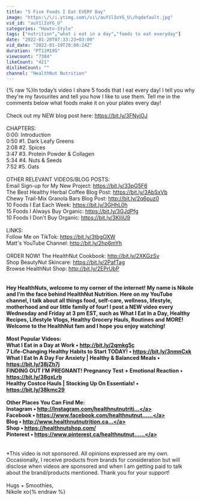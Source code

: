 ```yaml
---
title: "5 Five Foods I Eat EVERY Day"
image: "https:\/\/i.ytimg.com\/vi\/auY1lIoYG_U\/hqdefault.jpg"
vid_id: "auY1lIoYG_U"
categories: "Howto-Style"
tags: ["nutrition","what i eat in a day","foods to eat everyday"]
date: "2022-01-20T07:33:23+03:00"
vid_date: "2022-01-19T20:00:24Z"
duration: "PT11M19S"
viewcount: "7384"
likeCount: "421"
dislikeCount: ""
channel: "HealthNut Nutrition"
---
```

{% raw %}In today’s video I share 5 foods that I eat every day! I tell you why they're my favourites and tell you how I like to use them. Tell me in the comments below what foods make it on your plates every day!<br /><br />Check out my NEW blog post here: <a rel="nofollow" target="blank" href="https://bit.ly/3FNyiOJ">https://bit.ly/3FNyiOJ</a><br /><br />CHAPTERS:<br />0:00: Introduction<br />0:50 #1. Dark Leafy Greens<br />2:08 #2. Spices<br />3:47 #3. Protein Powder &amp; Collagen<br />5:34 #4. Nuts &amp; Seeds<br />7:52 #5. Oats<br /><br />OTHER RELEVANT VIDEOS/BLOG POSTS:<br />Email Sign-up for My New Project: <a rel="nofollow" target="blank" href="https://bit.ly/33pG5F6">https://bit.ly/33pG5F6</a><br />The Best Healthy Herbal Coffee Blog Post: <a rel="nofollow" target="blank" href="https://bit.ly/3AbSxVb">https://bit.ly/3AbSxVb</a><br />Chewy Trail-Mix Granola Bars Blog Post: <a rel="nofollow" target="blank" href="http://bit.ly/2q6puz0">http://bit.ly/2q6puz0</a><br />10 Foods I Eat Each Week: <a rel="nofollow" target="blank" href="https://bit.ly/3GHhL0h">https://bit.ly/3GHhL0h</a><br />15 Foods I Always Buy Organic: <a rel="nofollow" target="blank" href="https://bit.ly/3GJdPfg">https://bit.ly/3GJdPfg</a><br />10 Foods I Don't Buy Organic: <a rel="nofollow" target="blank" href="https://bit.ly/3KlliU9">https://bit.ly/3KlliU9</a><br /><br />LINKS:<br />Follow Me on TikTok: <a rel="nofollow" target="blank" href="https://bit.ly/3tbgOXW">https://bit.ly/3tbgOXW</a><br />Matt's YouTube Channel: <a rel="nofollow" target="blank" href="http://bit.ly/2hp6mYh">http://bit.ly/2hp6mYh</a><br /><br />ORDER NOW! The HealthNut Cookbook: <a rel="nofollow" target="blank" href="http://bit.ly/2XKGzSv">http://bit.ly/2XKGzSv</a><br />Shop BeautyNut Skincare: <a rel="nofollow" target="blank" href="https://bit.ly/2PafTag">https://bit.ly/2PafTag</a><br />Browse HealthNut Shop: <a rel="nofollow" target="blank" href="http://bit.ly/2EPrUbP">http://bit.ly/2EPrUbP</a><br />______________________<br /><br />Hey HealthNuts, welcome to my corner of the internet! My name is Nikole and I’m the face behind HealthNut Nutrition. Here on my YouTube channel, I talk about all things food, self-care, wellness, lifestyle, motherhood and our little family of four! I post a NEW video every Wednesday and Friday at 3 pm EST, such as What I Eat In a Day, Healthy Recipes, Lifestyle Vlogs, Healthy Grocery Hauls, Routines and MORE! Welcome to the HealthNut fam and I hope you enjoy watching!<br /><br />Most Popular Videos: <br />What I Eat in a Day at Work • <a rel="nofollow" target="blank" href="http://bit.ly/2qmkg5c​​​​​​​​​​​​">http://bit.ly/2qmkg5c​​​​​​​​​​​​</a><br />7 Life-Changing Healthy Habits to Start TODAY! • <a rel="nofollow" target="blank" href="https://bit.ly/3nmnCxk​​​​​​​​​​​​">https://bit.ly/3nmnCxk​​​​​​​​​​​​</a> <br />What I Eat In A Day For Anxiety | Healthy &amp; Balanced Meals • <a rel="nofollow" target="blank" href="https://bit.ly/38jZh7j​​​​​​​​​​​​">https://bit.ly/38jZh7j​​​​​​​​​​​​</a><br />FINDING OUT I’M PREGNANT! Pregnancy Test + Emotional Reaction • <a rel="nofollow" target="blank" href="https://bit.ly/38gxLrb​​​​​​​​​​​​">https://bit.ly/38gxLrb​​​​​​​​​​​​</a> <br />Healthy Costco Hauls | Stocking Up On Essentials! • <a rel="nofollow" target="blank" href="https://bit.ly/38kmc29​​​​​​​​​​​​">https://bit.ly/38kmc29​​​​​​​​​​​​</a> <br /><br />Other Places You Can Find Me:<br />Instagram • <a rel="nofollow" target="blank" href="http://Instagram.com/healthnutnutriti...">http://Instagram.com/healthnutnutriti...</a><br />Facebook • <a rel="nofollow" target="blank" href="https://www.facebook.com/healthnutnut......">https://www.facebook.com/healthnutnut......</a> <br />Blog • <a rel="nofollow" target="blank" href="http://www.healthnutnutrition.ca​​​​​...">http://www.healthnutnutrition.ca​​​​​...</a>  <br />Shop • <a rel="nofollow" target="blank" href="https://healthnutshop.com/​​​​​​​​​​​​">https://healthnutshop.com/​​​​​​​​​​​​</a> <br />Pinterest • <a rel="nofollow" target="blank" href="https://www.pinterest.ca/healthnutnut......">https://www.pinterest.ca/healthnutnut......</a> <br />______________________<br /><br />*This video is not sponsored. All opinions expressed are my own. Occasionally, I receive products from brands for consideration but will disclose when videos are sponsored and when I am getting paid to talk about the brand/products mentioned. Thank you for your support! <br /><br />Hugs + Smoothies,<br />Nikole xo{% endraw %}

